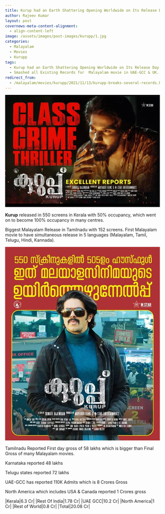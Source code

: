 ```yaml
---
title: Kurup had an Earth Shattering Opening Worldwide on Its Release Day
author: Rajeev Kumar
layout: post
covernews-meta-content-alignment:
  - align-content-left
image: /assets/images/post-images/kurupp/1.jpg
categories:
  - Malayalam
  - Movies
  - Kurupp
tags:
  - Kurup had an Earth Shattering Opening Worldwide on Its Release Day
  - Smashed all Existing Records for  Malayalam movie in UAE-GCC & UK.
redirect_from:
  - /malayalam/movies/kurupp/2021/11/13/kurupp-breaks-several-records.html
---
```


![Kurupp featured image](/assets/images/post-images/kurupp/1.jpg)

**Kurup** released in 550 screens in Kerala with 50% occupancy, which went on to become 100% occupancy in many centres. 

Biggest Malayalam Release in Tamilnadu with 152 screens. First Malayalam movie to have simultaneous release in 5 languages (Malayalam, Tamil, Telugu, Hindi, Kannada).

![Kurupp poster 1](/assets/images/post-images/kurupp/2.jpeg)

Tamilnadu Reported First day gross of 58 lakhs which is bigger than Final Gross of many Malayalam movies.

Karnataka reported 48 lakhs

Telugu states reported 72 lakhs

UAE-GCC has reported 110K Admits which is 8 Crores Gross

North America which includes USA & Canada reported 1 Crores gross

|Kerala|6.3 Cr|
|Rest Of India|1.78 Cr|
|UAE GCC|10.2 Cr|
|North America|1 Cr|
|Rest of World|0.8 Cr|
|Total|20.08 Cr|
